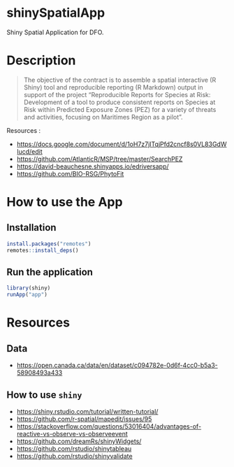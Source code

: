 # shinySpatialApp

Shiny Spatial Application for DFO.


# Description 

> The objective of the contract is to assemble a spatial interactive (R Shiny) tool and reproducible reporting (R Markdown) output in support of the project “Reproducible Reports for Species at Risk: Development of a tool to produce consistent reports on Species at Risk within Predicted Exposure Zones (PEZ) for a variety of threats and activities, focusing on Maritimes Region as a pilot”.

Resources : 
- https://docs.google.com/document/d/1oH7z7jITqjPfd2cncf8s0VL83GdWlucd/edit
- https://github.com/AtlanticR/MSP/tree/master/SearchPEZ
- https://david-beauchesne.shinyapps.io/edriversapp/
- https://github.com/BIO-RSG/PhytoFit



# How to use the App 

## Installation 

```R 
install.packages("remotes")
remotes::install_deps()
```


## Run the application

```R 
library(shiny)
runApp("app")
```


<!-- add screencast? -->


# Resources

## Data 

- https://open.canada.ca/data/en/dataset/c094782e-0d6f-4cc0-b5a3-58908493a433


## How to use `shiny`

- https://shiny.rstudio.com/tutorial/written-tutorial/
- https://github.com/r-spatial/mapedit/issues/95
- https://stackoverflow.com/questions/53016404/advantages-of-reactive-vs-observe-vs-observeevent
- https://github.com/dreamRs/shinyWidgets/
- https://github.com/rstudio/shinytableau
- https://github.com/rstudio/shinyvalidate



<!-- issue https://github.com/rstudio/rmarkdown/pull/572 https://github.com/rstudio/rmarkdown/issues/555 https://yihui.org/issue/-->